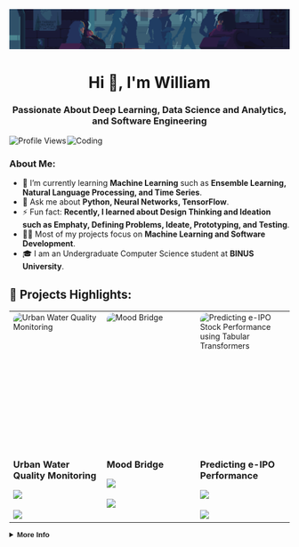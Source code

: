 <div align="center">
  <img src="https://github.com/williamtheodoruswijaya/williamtheodoruswijaya/blob/main/background.gif" alt="Header Image">
</div>

<h1 align="center">Hi 👋, I'm William</h1>
<h3 align="center">Passionate About Deep Learning, Data Science and Analytics, and Software Engineering</h3>

<img align="right" alt="Coding" width="400" src="https://c.tenor.com/DBqjevyA2o4AAAAM/bongo-cat-codes.gif">

<p align="left">
  <img src="https://komarev.com/ghpvc/?username=williamtheodoruswijaya&label=Profile%20views&color=0e75b6&style=flat" alt="Profile Views" />
</p>

### About Me:
- 🌱 I’m currently learning **Machine Learning** such as **Ensemble Learning, Natural Language Processing, and Time Series**.  
- 💬 Ask me about **Python, Neural Networks, TensorFlow**.  
- ⚡ Fun fact: **Recently, I learned about Design Thinking and Ideation such as Emphaty, Defining Problems, Ideate, Prototyping, and Testing**.  
- 👨‍💻 Most of my projects focus on **Machine Learning and Software Development**.  
- 🎓 I am an Undergraduate Computer Science student at **BINUS University**.

## 🚀 Projects Highlights:
<div align="center">
  <table>
    <tr>
      <td width="33%" valign="top">
        <div style="width:100%;height:240px;overflow:hidden;border-radius:12px;">
          <img src="https://github.com/user-attachments/assets/69fd36cb-a539-42eb-9c59-3186a9f4e770"
             alt="Urban Water Quality Monitoring"
             style="width:100%;height:100%;object-fit:cover;display:block;border-radius:12px;">
        </div>
        <h3>Urban Water Quality Monitoring</h3>
        <a href="https://github.com/username/project1" target="_blank">
          <img src="https://img.shields.io/badge/GitHub-View%20Repository-black?logo=github&style=for-the-badge" />
        </a>
        <br/><br/>
        <img src="https://skillicons.dev/icons?i=python,tensorflow,pytorch" height="30"/>
      </td>
      <td width="33%" valign="top">
      <div style="width:100%;height:240px;overflow:hidden;border-radius:12px;">
        <img src="https://github.com/user-attachments/assets/07aea33e-2e38-42db-b48c-00b7de0c2986"
             alt="Mood Bridge"
             style="width:100%;height:100%;object-fit:cover;display:block;border-radius:12px;">
      </div>
        <h3>Mood Bridge</h3>
        <a href="https://github.com/username/project2" target="_blank">
          <img src="https://img.shields.io/badge/GitHub-View%20Repository-black?logo=github&style=for-the-badge" />
        </a>
        <br/><br/>
        <img src="https://skillicons.dev/icons?i=go,redis,aws,postgres,react" height="30"/>
      </td>
      <td width="33%" valign="top">
      <div style="width:100%;height:240px;overflow:hidden;border-radius:12px;">
        <img src="https://github.com/user-attachments/assets/4e6d0b75-189c-4280-9d56-19085779d2da"
             alt="Predicting e-IPO Stock Performance using Tabular Transformers"
             style="width:100%;height:100%;object-fit:cover;display:block;border-radius:12px;">
      </div>
        <h3>Predicting e-IPO Performance</h3>
        <a href="https://github.com/username/project3" target="_blank">
          <img src="https://img.shields.io/badge/GitHub-View%20Repository-black?logo=github&style=for-the-badge" />
        </a>
        <br/><br/>
        <img src="https://skillicons.dev/icons?i=python,sklearn" height="30"/>
      </td>
    </tr>
  </table>
</div>

<details>
  <br>
  <summary style="font-family: 'Product Sans', sans-serif; font-size: small;"><b>More Info</b></summary>
  <div align="center" style="display: flex; flex-direction: column; gap: 1rem;">
    
---

### 📈 Stats:
<table align="center">
  <tr>
    <td>
      <img height=200 align="center" src="https://github-readme-stats.vercel.app/api?username=williamtheodoruswijaya&theme=tokyonight&show_icons=true&hide_border=true&count_private=true" alt="GitHub Stats" />
    </td>
    <td>
      <img height=200 align="center" src="https://github-readme-streak-stats.herokuapp.com/?user=williamtheodoruswijaya&theme=tokyonight&hide_border=true" alt="GitHub Streak Stats" />
    </td>
  </tr>
  <tr>
    <td>
      <img height=200 align="center" src="https://github-readme-stats.vercel.app/api/top-langs/?username=williamtheodoruswijaya&theme=tokyonight&show_icons=true&hide_border=true&layout=compact&hide=html" alt="Top Languages" />
    </td>
    <td>
      <img height=200 align="center" src="https://github-readme-activity-graph.vercel.app/graph?username=williamtheodoruswijaya&bg_color=000000&color=00e1ff&line=00e1ff&point=ffffff&area=true&hide_border=true" alt="Contributions Graph" />
    </td>
  </tr>
</table>

<p align="center">
  <img src="https://github.com/williamtheodoruswijaya/williamtheodoruswijaya/blob/output/github-contribution-grid-snake-dark.svg" alt="GitHub Contribution Snake" />
</p>

---

### 🏆 Trophies:
<p align="center">
  <img src="https://github-profile-trophy.vercel.app/?username=williamtheodoruswijaya&theme=onestar&no-frame=true&column=7" alt="GitHub Trophies" />
</p>
  </div>
</details>

